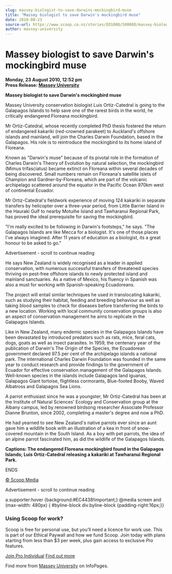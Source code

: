 ```yaml
---
slug: massey-biologist-to-save-darwins-mockingbird-muse
title: "Massey biologist to save Darwin's mockingbird muse"
date: 2010-08-23
source-url: https://www.scoop.co.nz/stories/ED1008/S00088/massey-biologist-to-save-darwins-mockingbird-muse.htm
author: massey-university
---
```

Massey biologist to save Darwin's mockingbird muse
==================================================

**Monday, 23 August 2010, 12:52 pm**  
**Press Release: [Massey University](https://info.scoop.co.nz/Massey_University)**

**Massey biologist to save Darwin's mockingbird muse**

Massey University conservation biologist Luis Ortiz-Catedral is going to the Galapagos Islands to help save one of the rarest birds in the world, he critically endangered Floreana mocklngbird.

Mr Ortiz-Catedral, whose recently completed PhD thesis fostered the return of endangered kakariki (red-crowned parakeet) to Auckland's offshore islands and mainland, will join the Charles Darwin Foundation, based in the Galapagos. His role is to reintroduce the mockingbird to its home island of Floreana.

Known as "Darwin's muse" because of its pivotal role in the formation of Charles Darwin's Theory of Evolution by natural selection, the mockingbird (Mimus trifasciatus) became extinct on Floreana within several decades of being discovered. Small numbers remain on Floreana's satellite islets of Champion and Gardner-by-Floreana, which are part of the volcanic archipelago scattered around the equator in the Pacific Ocean 970km west of continental Ecuador.

Mr Ortiz-Catedral's fieldwork experience of moving 124 kakariki in separate transfers by helicopter over a three-year period, from Little Barrier Island in the Hauraki Gulf to nearby Motuihe Island and Tawharanui Regional Park, has proved the ideal prerequisite for saving the mockingbird.

"I'm really excited to be following in Darwin's footsteps," he says. "The Galapagos Islands are like Mecca for a biologist. It's one of those places I've always imagined. After 11 years of education as a biologist, its a great honour to be asked to go."

Advertisement - scroll to continue reading





He says New Zealand is widely recognised as a leader in applied conservation, with numerous successful transfers of threatened species thriving on pest-free offshore islands to newly protected island and mainland sanctuaries. As a native of Mexico, his fluency in Spanish was also a must for working with Spanish-speaking Ecuadoreans.

The project will entail similar techniques he used in translocating kakariki, such as studying their habitat, feeding and breeding behaviour as well as taking blood samples to check for diseases before transferring the birds to a new location. Working with local community conservation groups is also an aspect of conservation management he aims to replicate in the Galapagos Islands.

Like in New Zealand, many endemic species in the Galapagos Islands have been devastated by introduced predators such as rats, mice, feral cats, dogs, goats as well as insect parasites. In 1959, the centenary year of the publication of Darwin's The Origin of the Species, the Ecuadorean government declared 97.5 per cent of the archipelago islands a national park. The international Charles Darwin Foundation was founded in the same year to conduct research and provide findings to the government of Ecuador for effective conservation management of the Galapagos Islands. Well-known species in the islands include Galapagos land iguanas, Galapagos Giant tortoise, flightless cormorants, Blue-footed Booby, Waved Albatross and Galapagos Sea Lions.

A parrot enthusiast since he was a youngster, Mr Ortiz-Catedral has been at the Institute of Natural Sciences' Ecology and Conservation group at the Albany campus, led by renowned birdsong researcher Associate Professor Dianne Brunton, since 2002, completing a master's degree and now a PhD.

He had yearned to see New Zealand's native parrots ever since an aunt gave him a wildlife book with an illustration of a kea in front of snow-covered mountain in the South Island. As a boy with pet parrots, the idea of an alpine parrot fascinated him, as did the wildlife of the Galapagos Islands.

**Captions: The endangered Floreana mockingbird found in the Galapagos Islands; Luis Ortiz-Catedral releasing a kakariki at Tawharanui Regional Park.**  
  
ENDS  

[© Scoop Media](http://www.scoop.co.nz/about/terms.html)  

Advertisement - scroll to continue reading



a.supporter:hover {background:#EC4438!important;} @media screen and (max-width: 480px) { #byline-block div.byline-block {padding-right:16px;}}

### Using Scoop for work?

Scoop is free for personal use, but you’ll need a licence for work use. This is part of our Ethical Paywall and how we fund Scoop. Join today with plans starting from less than $3 per week, plus gain access to exclusive _Pro_ features.  
  
[Join Pro Individual](https://pro.scoop.co.nz/Individual/?from=ProIn24) [Find out more](https://pro.scoop.co.nz/using-scoop-for-work/?from=ProIn24)

Find more from [Massey University](https://info.scoop.co.nz/Massey_University) on InfoPages.